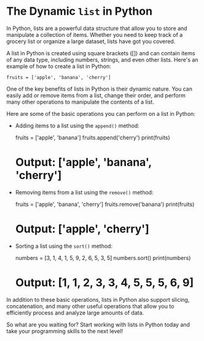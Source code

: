 # The Dynamic `list` in Python
In Python, lists are a powerful data structure that allow you to store and manipulate a collection of items. Whether you need to keep track of a grocery list or organize a large dataset, lists have got you covered.

A list in Python is created using square brackets ([]) and can contain items of any data type, including numbers, strings, and even other lists. Here's an example of how to create a list in Python:

    fruits = ['apple', 'banana', 'cherry']

One of the key benefits of lists in Python is their dynamic nature. You can easily add or remove items from a list, change their order, and perform many other operations to manipulate the contents of a list.

Here are some of the basic operations you can perform on a list in Python:

* Adding items to a list using the `append()` method:
    
    fruits = ['apple', 'banana']
    fruits.append('cherry')
    print(fruits)
    # Output: ['apple', 'banana', 'cherry']

* Removing items from a list using the `remove()` method:

    fruits = ['apple', 'banana', 'cherry']
    fruits.remove('banana')
    print(fruits)
    # Output: ['apple', 'cherry']

* Sorting a list using the `sort()` method:

    numbers = [3, 1, 4, 1, 5, 9, 2, 6, 5, 3, 5]
    numbers.sort()
    print(numbers)
    # Output: [1, 1, 2, 3, 3, 4, 5, 5, 5, 6, 9]

In addition to these basic operations, lists in Python also support slicing, concatenation, and many other useful operations that allow you to efficiently process and analyze large amounts of data.

So what are you waiting for? Start working with lists in Python today and take your programming skills to the next level!
